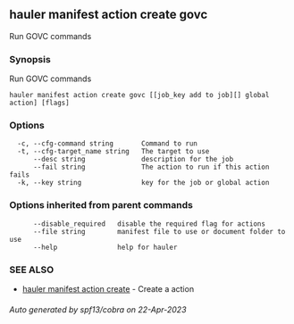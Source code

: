 ## hauler manifest action create govc

Run GOVC commands

### Synopsis

Run GOVC commands

```
hauler manifest action create govc [[job_key add to job][] global action] [flags]
```

### Options

```
  -c, --cfg-command string       Command to run
  -t, --cfg-target_name string   The target to use
      --desc string              description for the job
      --fail string              The action to run if this action fails
  -k, --key string               key for the job or global action
```

### Options inherited from parent commands

```
      --disable_required   disable the required flag for actions
      --file string        manifest file to use or document folder to use
      --help               help for hauler
```

### SEE ALSO

* [hauler manifest action create](hauler_manifest_action_create.md)	 - Create a action

###### Auto generated by spf13/cobra on 22-Apr-2023
